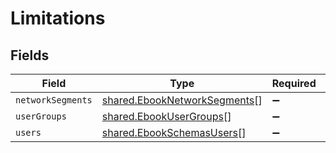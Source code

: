 # Limitations


## Fields

| Field                                                                        | Type                                                                         | Required                                                                     | Description                                                                  |
| ---------------------------------------------------------------------------- | ---------------------------------------------------------------------------- | ---------------------------------------------------------------------------- | ---------------------------------------------------------------------------- |
| `networkSegments`                                                            | [shared.EbookNetworkSegments](../../models/shared/ebooknetworksegments.md)[] | :heavy_minus_sign:                                                           | N/A                                                                          |
| `userGroups`                                                                 | [shared.EbookUserGroups](../../models/shared/ebookusergroups.md)[]           | :heavy_minus_sign:                                                           | N/A                                                                          |
| `users`                                                                      | [shared.EbookSchemasUsers](../../models/shared/ebookschemasusers.md)[]       | :heavy_minus_sign:                                                           | N/A                                                                          |